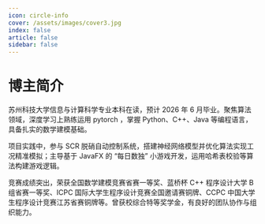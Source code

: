 ```yaml
---
icon: circle-info
cover: /assets/images/cover3.jpg
index: false
article: false
sidebar: false
---
```


# 博主简介

苏州科技大学信息与计算科学专业本科在读，预计 2026 年 6 月毕业。聚焦算法领域，深度学习上熟练运用 pytorch ，掌握 Python、C++、Java 等编程语言，具备扎实的数学建模基础。

项目实践中，参与 SCR 脱硝自动控制系统，搭建神经网络模型并优化算法实现工况精准模拟；主导基于 JavaFX 的 “每日数独” 小游戏开发，运用哈希表校验等算法构建游戏逻辑。

竞赛成绩突出，荣获全国数学建模竞赛省赛一等奖、蓝桥杯 C++ 程序设计大学 B 组省赛一等奖、ICPC 国际大学生程序设计竞赛全国邀请赛铜牌、CCPC 中国大学生程序设计竞赛江苏省赛铜牌等。曾获校综合特等奖学金，有良好的团队协作与组织能力。
